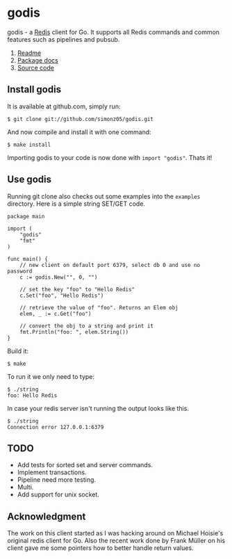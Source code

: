 # godis

godis - a [Redis](http://redis.io) client for Go. It supports all Redis commands
and common features such as pipelines and pubsub.

1. [Readme](http://susr.org/godis/)
2. [Package docs](http://susr.org/godis/pkg/)
3. [Source code](https://github.com/simonz05/godis)

## Install godis

It is available at github.com, simply run:

    $ git clone git://github.com/simonz05/godis.git

And now compile and install it with one command: 

    $ make install

Importing godis to your code is now done with `import "godis"`. Thats it!

## Use godis

Running git clone also checks out some examples into the `examples` directory.
Here is a simple string SET/GET code.

    package main

    import (
        "godis"
        "fmt"
    )

    func main() {
        // new client on default port 6379, select db 0 and use no password
        c := godis.New("", 0, "") 

        // set the key "foo" to "Hello Redis"
        c.Set("foo", "Hello Redis")

        // retrieve the value of "foo". Returns an Elem obj
        elem, _ := c.Get("foo")

        // convert the obj to a string and print it 
        fmt.Println("foo: ", elem.String())
    }

Build it: 

    $ make 

To run it we only need to type:

    $ ./string
    foo: Hello Redis

In case your redis server isn't running the output looks like this.

    $ ./string 
    Connection error 127.0.0.1:6379

## TODO

  * Add tests for sorted set and server commands.
  * Implement transactions.
  * Pipeline need more testing.
  * Multi.
  * Add support for unix socket.

## Acknowledgment

The work on this client started as I was hacking around on Michael Hoisie's
original redis client for Go. Also the recent work done by Frank Müller on his
client gave me some pointers how to better handle return values. 
